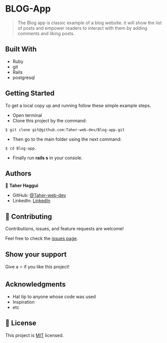# BLOG-App

> The Blog app is classic example of a blog website. it will show the list of posts and empower readers to interact with them by adding comments and liking posts.

## Built With
- Ruby
- git
- Rails
- postgresql

## Getting Started

To get a local copy up and running follow these simple example steps.
- Open terminal
- Clone this project by the command: 

```
$ git clone git@github.com:Taher-web-dev/Blog-app.git
```

- Then go to the main folder using the next command:

```
$ cd Blog-app.
```
- Finally run <b>rails s</b> in your console.


## Authors

👤 **Taher Haggui**

- GitHub: [@Taher-web-dev](https://github.com/Taher-web-dev)
- LinkedIn: [LinkedIn](https://www.linkedin.com/in/taher-haggui/)


## 🤝 Contributing

Contributions, issues, and feature requests are welcome!

Feel free to check the [issues page](../../issues/).

## Show your support

Give a ⭐️ if you like this project!

## Acknowledgments

- Hat tip to anyone whose code was used
- Inspiration
- etc

## 📝 License

This project is [MIT](./MIT.md) licensed.
